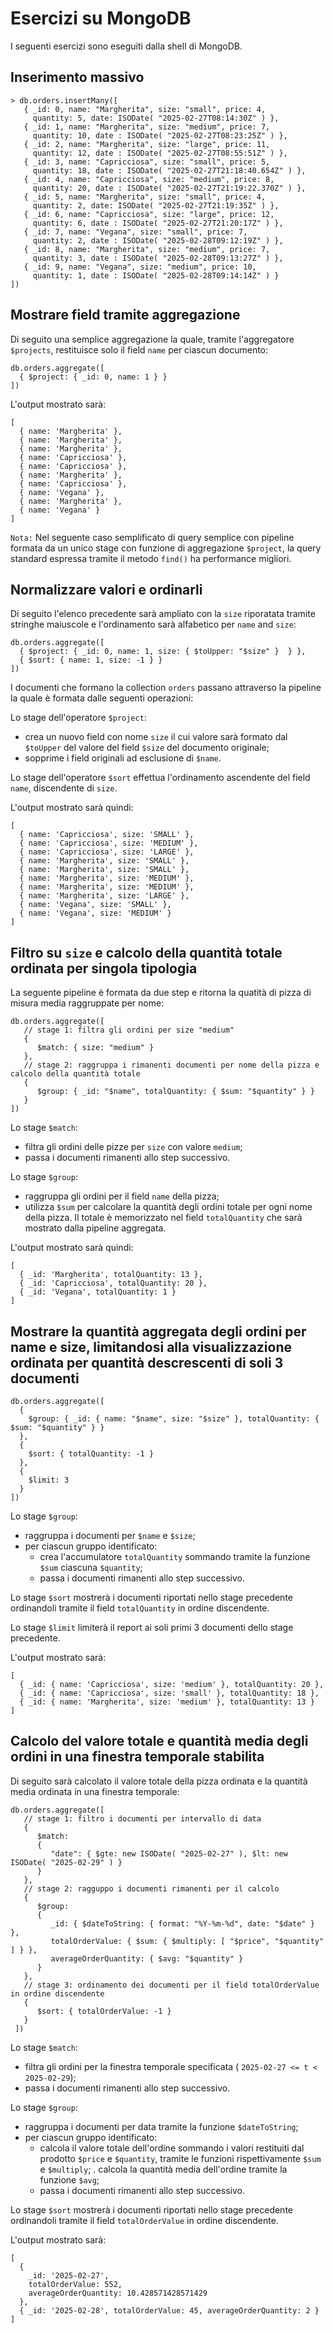 # Esercizi su MongoDB

I seguenti esercizi sono eseguiti dalla shell di MongoDB.

## Inserimento massivo

```mongosh
> db.orders.insertMany([
   { _id: 0, name: "Margherita", size: "small", price: 4,
     quantity: 5, date: ISODate( "2025-02-27T08:14:30Z" ) },
   { _id: 1, name: "Margherita", size: "medium", price: 7,
     quantity: 10, date : ISODate( "2025-02-27T08:23:25Z" ) },
   { _id: 2, name: "Margherita", size: "large", price: 11,
     quantity: 12, date : ISODate( "2025-02-27T08:55:51Z" ) },
   { _id: 3, name: "Capricciosa", size: "small", price: 5,
     quantity: 18, date : ISODate( "2025-02-27T21:18:40.654Z" ) },
   { _id: 4, name: "Capricciosa", size: "medium", price: 8,
     quantity: 20, date : ISODate( "2025-02-27T21:19:22.370Z" ) },
   { _id: 5, name: "Margherita", size: "small", price: 4,
     quantity: 2, date: ISODate( "2025-02-27T21:19:35Z" ) },
   { _id: 6, name: "Capricciosa", size: "large", price: 12,
     quantity: 6, date : ISODate( "2025-02-27T21:20:17Z" ) },
   { _id: 7, name: "Vegana", size: "small", price: 7,
     quantity: 2, date : ISODate( "2025-02-28T09:12:19Z" ) },
   { _id: 8, name: "Margherita", size: "medium", price: 7,
     quantity: 3, date : ISODate( "2025-02-28T09:13:27Z" ) },
   { _id: 9, name: "Vegana", size: "medium", price: 10,
     quantity: 1, date : ISODate( "2025-02-28T09:14:14Z" ) }
])
```

## Mostrare field tramite aggregazione

Di seguito una semplice aggregazione la quale, tramite l'aggregatore `$projects`, restituisce solo il field `name` per ciascun documento:

```mongosh
db.orders.aggregate([
  { $project: { _id: 0, name: 1 } }
])
```

L'output mostrato sarà:

```mongosh
[
  { name: 'Margherita' },
  { name: 'Margherita' },
  { name: 'Margherita' },
  { name: 'Capricciosa' },
  { name: 'Capricciosa' },
  { name: 'Margherita' },
  { name: 'Capricciosa' },
  { name: 'Vegana' },
  { name: 'Margherita' },
  { name: 'Vegana' }
]
```

`Nota:` Nel seguente caso semplificato di query semplice con pipeline formata da un unico stage con funzione di aggregazione `$project`, la query standard espressa tramite il metodo `find()` ha performance migliori.

## Normalizzare valori e ordinarli

Di seguito l'elenco precedente sarà ampliato con la `size` riporatata tramite stringhe maiuscole e l'ordinamento sarà alfabetico per `name` and `size`:

```mongosh
db.orders.aggregate([
  { $project: { _id: 0, name: 1, size: { $toUpper: "$size" }  } },
  { $sort: { name: 1, size: -1 } }
])
```

I documenti che formano la collection `orders` passano attraverso la pipeline la quale è formata dalle seguenti operazioni:

Lo stage dell'operatore `$project`:

- crea un nuovo field con nome `size` il cui valore sarà formato dal `$toUpper` del valore del field `$size` del documento originale;
- sopprime i field originali ad esclusione di `$name`.

Lo stage dell'operatore `$sort` effettua l'ordinamento ascendente del field `name`, discendente di `size`.

L'output mostrato sarà quindi:

```mongosh
[
  { name: 'Capricciosa', size: 'SMALL' },
  { name: 'Capricciosa', size: 'MEDIUM' },
  { name: 'Capricciosa', size: 'LARGE' },
  { name: 'Margherita', size: 'SMALL' },
  { name: 'Margherita', size: 'SMALL' },
  { name: 'Margherita', size: 'MEDIUM' },
  { name: 'Margherita', size: 'MEDIUM' },
  { name: 'Margherita', size: 'LARGE' },
  { name: 'Vegana', size: 'SMALL' },
  { name: 'Vegana', size: 'MEDIUM' }
]
```

## Filtro su `size` e calcolo della quantità totale ordinata per singola tipologia

La seguente pipeline è formata da due step e ritorna la quatità di pizza di misura media raggruppate per nome:

```mongosh
db.orders.aggregate([
   // stage 1: filtra gli ordini per size "medium"
   {
      $match: { size: "medium" }
   },
   // stage 2: raggruppa i rimanenti documenti per nome della pizza e calcolo della quantità totale
   {
      $group: { _id: "$name", totalQuantity: { $sum: "$quantity" } }
   }
])
```

Lo stage `$match`:

- filtra gli ordini delle pizze per `size` con valore `medium`;
- passa i documenti rimanenti allo step successivo.

Lo stage `$group`:

- raggruppa gli ordini per il field `name` della pizza;
- utilizza `$sum` per calcolare la quantità degli ordini totale per ogni nome della pizza. Il totale è memorizzato nel field `totalQuantity` che sarà mostrato dalla pipeline aggregata.

L'output mostrato sarà quindi:

```mongosh
[
  { _id: 'Margherita', totalQuantity: 13 },
  { _id: 'Capricciosa', totalQuantity: 20 },
  { _id: 'Vegana', totalQuantity: 1 }
]
```

## Mostrare la quantità aggregata degli ordini per name e size, limitandosi alla visualizzazione ordinata per quantità descrescenti di soli 3 documenti

```mongosh
db.orders.aggregate([
  {
    $group: { _id: { name: "$name", size: "$size" }, totalQuantity: { $sum: "$quantity" } }
  },
  {
    $sort: { totalQuantity: -1 }
  },
  {
    $limit: 3
  }
])
```
Lo stage `$group`:

- raggruppa i documenti per `$name` e `$size`;
- per ciascun gruppo identificato:
  - crea l'accumulatore `totalQuantity` sommando tramite la funzione `$sum` ciascuna `$quantity`;
  - passa i documenti rimanenti allo step successivo.

Lo stage `$sort` mostrerà i documenti riportati nello stage precedente ordinandoli tramite il field `totalQuantity` in ordine discendente.

Lo stage `$limit` limiterà il report ai soli primi 3 documenti dello stage precedente.

L'output mostrato sarà:

```mongosh
[
  { _id: { name: 'Capricciosa', size: 'medium' }, totalQuantity: 20 },
  { _id: { name: 'Capricciosa', size: 'small' }, totalQuantity: 18 },
  { _id: { name: 'Margherita', size: 'medium' }, totalQuantity: 13 }
]
```

## Calcolo del valore totale e quantità media degli ordini in una finestra temporale stabilita

Di seguito sarà calcolato il valore totale della pizza ordinata e la quantità media ordinata in una finestra temporale:

```mongosh
db.orders.aggregate([
   // stage 1: filtro i documenti per intervallo di data
   {
      $match:
      {
         "date": { $gte: new ISODate( "2025-02-27" ), $lt: new ISODate( "2025-02-29" ) }
      }
   },
   // stage 2: ragguppo i documenti rimanenti per il calcolo
   {
      $group:
      {
         _id: { $dateToString: { format: "%Y-%m-%d", date: "$date" } },
         totalOrderValue: { $sum: { $multiply: [ "$price", "$quantity" ] } },
         averageOrderQuantity: { $avg: "$quantity" }
      }
   },
   // stage 3: ordinamento dei documenti per il field totalOrderValue in ordine discendente
   {
      $sort: { totalOrderValue: -1 }
   }
 ])
 ```

Lo stage `$match`:

- filtra gli ordini per la finestra temporale specificata ( `2025-02-27 <= t < 2025-02-29`);
- passa i documenti rimanenti allo step successivo.

Lo stage `$group`:

- raggruppa i documenti per data tramite la funzione `$dateToString`;
- per ciascun gruppo identificato:
  - calcola il valore totale dell'ordine sommando i valori restituiti dal prodotto `$price` e `$quantity`, tramite le funzioni rispettivamente `$sum` e `$multiply`;
  . calcola la quantità media dell'ordine tramite la funzione `$avg`;
  - passa i documenti rimanenti allo step successivo.

Lo stage `$sort` mostrerà i documenti riportati nello stage precedente ordinandoli tramite il field `totalOrderValue` in ordine discendente.

L'output mostrato sarà:

```mongosh
[
  {
    _id: '2025-02-27',
    totalOrderValue: 552,
    averageOrderQuantity: 10.428571428571429
  },
  { _id: '2025-02-28', totalOrderValue: 45, averageOrderQuantity: 2 }
]
```
